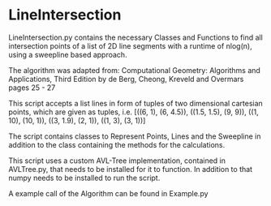 # LineIntersection

LineIntersection.py contains the necessary Classes and Functions to find all intersection points
of a list of 2D line segments with a runtime of nlog(n), using a sweepline based approach. 

The algorithm was adapted from:
Computational Geometry: Algorithms and Applications, Third Edition by de Berg, Cheong, Kreveld and Overmars
pages 25 - 27

This script accepts a list lines in form of tuples of two dimensional cartesian points,
which are given as tuples,
i.e. [((6, 1), (6, 4.5)), ((1.5, 1.5), (9, 9)), ((1, 10), (10, 1)), ((3, 1.9), (2, 1)), ((1, 3), (3, 1))]

The script contains classes to Represent Points, Lines and the Sweepline in addition to the class containing
the methods for the calculations.

This script uses a custom AVL-Tree implementation, contained in AVLTree.py, that needs to be installed for it
to function. In addition to that numpy needs to be installed to run the script.

A example call of the Algorithm can be found in  Example.py
